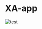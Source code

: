 # XA-app

![test](https://user-images.githubusercontent.com/65039504/132633027-bd4396bc-b877-45e5-aad6-47e6345abd7f.gif)
